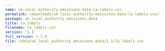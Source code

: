 ```yaml
---
name: uk-local-authority-emissions-data-la-labels-csv
permalink: /downloads/uk-local-authority-emissions-data-la-labels-csv/1_1
package: uk_local_authority_emissions_data
title: la_labels
filename: la_labels.csv
version: '1.1'
full_version: 1.1.0
file: /data/uk_local_authority_emissions_data/1.1/la_labels.csv
---
```

